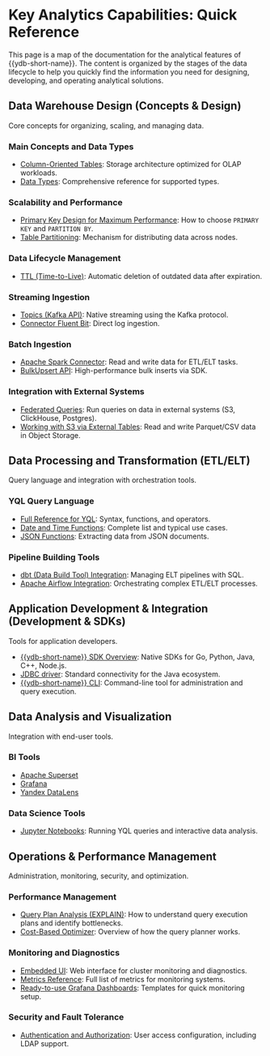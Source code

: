 # Key Analytics Capabilities: Quick Reference

This page is a map of the documentation for the analytical features of {{ydb-short-name}}. The content is organized by the stages of the data lifecycle to help you quickly find the information you need for designing, developing, and operating analytical solutions.

## Data Warehouse Design (Concepts & Design)

Core concepts for organizing, scaling, and managing data.

### Main Concepts and Data Types

  - [Column-Oriented Tables](../datamodel/table.md#column-oriented-tables): Storage architecture optimized for OLAP workloads.
  - [Data Types](../../yql/reference/types/index.md): Comprehensive reference for supported types.

### Scalability and Performance

  - [Primary Key Design for Maximum Performance](../../dev/primary-key/column-oriented.md): How to choose `PRIMARY KEY` and `PARTITION BY`.
  - [Table Partitioning](../datamodel/table.md#olap-tables-partitioning): Mechanism for distributing data across nodes.

### Data Lifecycle Management

  - [TTL (Time-to-Live)](../ttl.md): Automatic deletion of outdated data after expiration.

### Streaming Ingestion

  - [Topics (Kafka API)](../datamodel/topic.md): Native streaming using the Kafka protocol.
  - [Connector Fluent Bit](../../integrations/ingestion/fluent-bit.md): Direct log ingestion.

### Batch Ingestion

  - [Apache Spark Connector](../../integrations/ingestion/spark.md): Read and write data for ETL/ELT tasks.
  - [BulkUpsert API](../../recipes/ydb-sdk/bulk-upsert.md): High-performance bulk inserts via SDK.

### Integration with External Systems

  - [Federated Queries](../federated_query/index.md): Run queries on data in external systems (S3, ClickHouse, Postgres).
  - [Working with S3 via External Tables](../federated_query/s3/external_table.md): Read and write Parquet/CSV data in Object Storage.

## Data Processing and Transformation (ETL/ELT)

Query language and integration with orchestration tools.

### YQL Query Language

  - [Full Reference for YQL](../../yql/reference/index.md): Syntax, functions, and operators.
  - [Date and Time Functions](../../yql/reference/udf/list/datetime.md): Complete list and typical use cases.
  - [JSON Functions](../../yql/reference/builtins/json.md): Extracting data from JSON documents.

### Pipeline Building Tools

   - [dbt (Data Build Tool) Integration](../../integrations/migration/dbt.md): Managing ELT pipelines with SQL.
   - [Apache Airflow Integration](../../integrations/orchestration/airflow.md): Orchestrating complex ETL/ELT processes.

## Application Development & Integration (Development & SDKs)

Tools for application developers.

  - [{{ydb-short-name}} SDK Overview](../../reference/ydb-sdk/index.md): Native SDKs for Go, Python, Java, C++, Node.js.
  - [JDBC driver](../../reference/languages-and-apis/jdbc-driver/index.md): Standard connectivity for the Java ecosystem.
  - [{{ydb-short-name}} CLI](../../reference/ydb-cli/index.md): Command-line tool for administration and query execution.

## Data Analysis and Visualization

Integration with end-user tools.

### BI Tools

  - [Apache Superset](../../integrations/visualization/superset.md)
  - [Grafana](../../integrations/visualization/grafana.md)
  - [Yandex DataLens](../../integrations/visualization/datalens.md)

### Data Science Tools

  - [Jupyter Notebooks](../../integrations/gui/jupyter.md): Running YQL queries and interactive data analysis.

## Operations & Performance Management

Administration, monitoring, security, and optimization.

### Performance Management

  - [Query Plan Analysis (EXPLAIN)](../../dev/query-plans-optimization.md): How to understand query execution plans and identify bottlenecks.
  - [Cost-Based Optimizer](../optimizer.md): Overview of how the query planner works.

### Monitoring and Diagnostics

  - [Embedded UI](../../reference/embedded-ui/index.md): Web interface for cluster monitoring and diagnostics.
  - [Metrics Reference](../../reference/observability/metrics/index.md): Full list of metrics for monitoring systems.
  - [Ready-to-use Grafana Dashboards](../../reference/observability/metrics/grafana-dashboards.md): Templates for quick monitoring setup.

### Security and Fault Tolerance

  - [Authentication and Authorization](../../security/authentication.md): User access configuration, including LDAP support.
